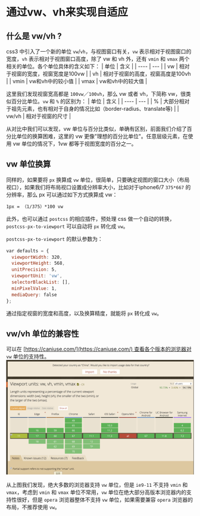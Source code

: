 <!--
 * @Descripttion: 
 * @version: 
 * @Author: qiuxchao
 * @Date: 2022-07-21 19:53:24
 * @LastEditors: qiuxchao
 * @LastEditTime: 2022-07-21 20:05:34
-->
# 通过vw、vh来实现自适应

## 什么是 vw/vh ?

css3 中引入了一个新的单位 `vw`/`vh`，与视图窗口有关，`vw` 表示相对于视图窗口的宽度，`vh` 表示相对于视图窗口高度，除了 vw 和 vh 外，还有 `vmin` 和 `vmax` 两个相关的单位。各个单位具体的含义如下：
| 单位 | 含义 |
| ---- | --- |
| vw | 相对于视窗的宽度，视窗宽度是100vw |
| vh | 相对于视窗的高度，视窗高度是100vh |
| vmin | vw和vh中的较小值 |
| vmax | vw和vh中的较大值 |

这里我们发现视窗宽高都是 `100vw`／`100vh`，那么 vw 或者 vh，下简称 vw，很类似百分比单位。`vw` 和 `%` 的区别为：
| 单位 | 含义 |
| ---- | --- |
| % | 大部分相对于祖先元素，也有相对于自身的情况比如（border-radius、translate等) |
| vw/vh | 相对于视窗的尺寸 |

从对比中我们可以发现，vw 单位与百分比类似，单确有区别，前面我们介绍了百分比单位的换算困难，这里的 vw 更像"理想的百分比单位"。任意层级元素，在使用 vw 单位的情况下，1vw 都等于视图宽度的百分之一。

## vw 单位换算

同样的，如果要将 `px` 换算成 `vw` 单位，很简单，只要确定视图的窗口大小（布局视口），如果我们将布局视口设置成分辨率大小，比如对于iphone6/7 `375*667` 的分辨率，那么 px 可以通过如下方式换算成 vw：

```sh
1px = （1/375）*100 vw
```

此外，也可以通过 `postcss` 的相应插件，预处理 css 做一个自动的转换，`postcss-px-to-viewport` 可以自动将 `px` 转化成 `vw`。

`postcss-px-to-viewport` 的默认参数为：

```js
var defaults = {
  viewportWidth: 320,
  viewportHeight: 568, 
  unitPrecision: 5,
  viewportUnit: 'vw',
  selectorBlackList: [],
  minPixelValue: 1,
  mediaQuery: false
};
```

通过指定视窗的宽度和高度，以及换算精度，就能将 `px` 转化成 `vw`。

## vw/vh 单位的兼容性

可以在 [https://caniuse.com/](https://caniuse.com/) 查看各个版本的浏览器对 `vw` 单位的支持性。
![](./images/vh_vw_jr.png)

从上图我们发现，绝大多数的浏览器支持 `vw` 单位，但是 `ie9-11` 不支持 `vmin` 和 `vmax`，考虑到 `vmin` 和 `vmax` 单位不常用，`vw` 单位在绝大部分高版本浏览器内的支持性很好，但是 `opera` 浏览器整体不支持 `vw` 单位，如果需要兼容 `opera` 浏览器的布局，不推荐使用 `vw`。
